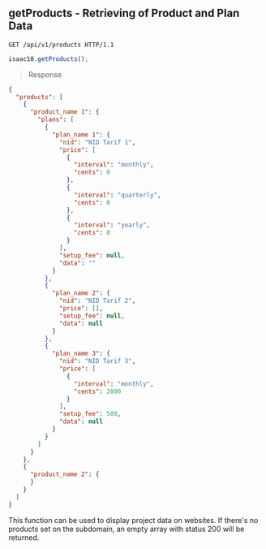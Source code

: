 ## getProducts - Retrieving of Product and Plan Data

```http
GET /api/v1/products HTTP/1.1
```

```javascript
isaac10.getProducts();
```

> Response

```json
{
  "products": [
    {
      "product_name 1": {
        "plans": [
          {
            "plan_name 1": {
              "nid": "NID Tarif 1",
              "price": [
                {
                  "interval": "monthly",
                  "cents": 0
                },
                {
                  "interval": "quarterly",
                  "cents": 0
                },
                {
                  "interval": "yearly",
                  "cents": 0
                }
              ],
              "setup_fee": null,
              "data": ""
            }
          },
          {
            "plan_name 2": {
              "nid": "NID Tarif 2",
              "price": [],
              "setup_fee": null,
              "data": null
            }
          },
          {
            "plan_name 3": {
              "nid": "NID Tarif 3",
              "price": [
                {
                  "interval": "monthly",
                  "cents": 2000
                }
              ],
              "setup_fee": 500,
              "data": null
            }
          }
        ]
      }
    },
    {
      "product_name 2": {
      }
    }
  ]
}
```


This function can be used to display project data on websites. If there's no products set on the subdomain, an empty array with status 200 will be returned.
